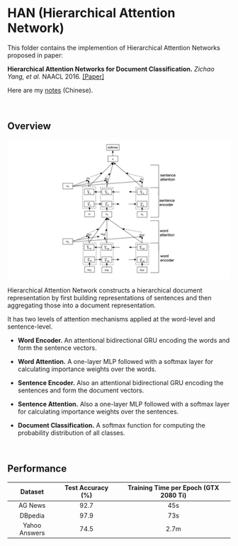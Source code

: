 # HAN (Hierarchical Attention Network)

This folder contains the implemention of Hierarchical Attention Networks proposed in paper:

**Hierarchical Attention Networks for Document Classification.** *Zichao Yang, et al.* NAACL 2016. [[Paper]](https://www.aclweb.org/anthology/N16-1174.pdf)

Here are my [notes](https://renovamen.ink/2020/06/10/text-classification-papers/#hierarchical-attention-network) (Chinese). 

&nbsp;

## Overview

![HAN](../../docs/img/HAN.png)

Hierarchical Attention Network constructs a hierarchical document representation by first building representations of sentences and then aggregating those into a document representation.

It has two levels of attention mechanisms applied at the word-level and sentence-level.


- **Word Encoder.** An attentional bidirectional GRU encoding the words and form the sentence vectors.

- **Word Attention.** A one-layer MLP followed with a softmax layer for calculating importance weights over the words.
  
- **Sentence Encoder.** Also an attentional bidirectional GRU encoding the sentences and form the document vectors.
  
- **Sentence Attention.** Also a one-layer MLP followed with a softmax layer for calculating importance weights over the sentences.

- **Document Classification.** A softmax function for computing the probability distribution of all classes.

&nbsp;

## Performance


|    Dataset    | Test Accuracy (%) | Training Time per Epoch (GTX 2080 Ti) |
| :-----------: | :---------------: | :-----------------------------------: |
|    AG News    |       92.7        |                  45s                  |
|    DBpedia    |       97.9        |                  73s                  |
| Yahoo Answers |       74.5        |                 2.7m                  |